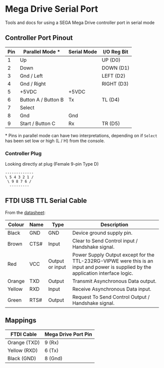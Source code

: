 # Mega Drive Serial Port
Tools and docs for using a SEGA Mega Drive controller port in serial mode

## Controller Port Pinout

| Pin | Parallel Mode * | Serial Mode | I/O Reg Bit |
|-----|-----------|--------|--------------|
| 1 | Up | | UP (D0) |
| 2 | Down | | DOWN (D1) |
| 3 | Gnd / Left | | LEFT (D2) |
| 4 | Gnd / Right | | RIGHT (D3) |
| 5 | +5VDC | +5VDC |
| 6 | Button A / Button B | Tx | TL (D4) |
| 7 | Select | |
| 8 | Gnd | Gnd |
| 9 | Start / Button C | Rx | TR (D5) |

\* Pins in parallel mode can have two interpretations, depending on if `Select` has been set low or high (L / H) from the console.

### Controller Plug
Looking directly at plug (Female 9-pin Type D)

```
-------------
\ 5 4 3 2 1 /
 \ 9 8 7 6 /
  ---------
```

## FTDI USB TTL Serial Cable

From the [datasheet](https://www.ftdichip.com/Support/Documents/DataSheets/Cables/DS_TTL-232RG_CABLES.pdf):

| Colour | Name | Type | Description |
|--------|------|------|-------------|
|Black |GND |GND |Device ground supply pin.|
|Brown |CTS# |Input |Clear to Send Control input / Handshake signal.|
|Red |VCC |Output or input | Power Supply Output except for the TTL-232RG-VIPWE were this is an input and power is supplied by the application interface logic. |
|Orange| TXD |Output |Transmit Asynchronous Data output.|
|Yellow| RXD| Input| Receive Asynchronous Data input.|
|Green |RTS#| Output| Request To Send Control Output / Handshake signal.|

## Mappings

| FTDI Cable | Mega Drive Port Pin |
|------------|-----------------|
| Orange (TXD) | 9 (Rx)        |
| Yellow (RXD) | 6 (Tx)        |
| Black (GND) | 8 (Gnd)         |


